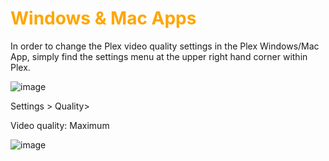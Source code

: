 # <span style="color:orange">Windows & Mac Apps
In order to change the Plex video quality settings in the Plex Windows/Mac App, simply find the settings menu at the upper right hand corner within Plex.
 
![image](https://mediaclients.wiki/client%20screen%20shots/wm-macappnav.png)
 
Settings > Quality>
 
Video quality: Maximum</span>

![image](https://mediaclients.wiki/client%20screen%20shots/wm-macappsettings.png)
